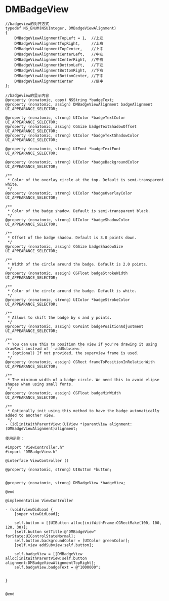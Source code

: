    # DMBadgeView

    //badgeview的对齐方式
    typedef NS_ENUM(NSUInteger, DMBadgeViewAlignment)
    {
        DMBadgeViewAlignmentTopLeft = 1,  //上左
        DMBadgeViewAlignmentTopRight,     //上右
        DMBadgeViewAlignmentTopCenter,    //上中
        DMBadgeViewAlignmentCenterLeft,   //中左
        DMBadgeViewAlignmentCenterRight,  //中右
        DMBadgeViewAlignmentBottomLeft,   //下左
        DMBadgeViewAlignmentBottomRight,  //下右
        DMBadgeViewAlignmentBottomCenter, //下中
        DMBadgeViewAlignmentCenter        //居中
    };

    //badgeview的显示内容
    @property (nonatomic, copy) NSString *badgeText;
    @property (nonatomic, assign) DMBadgeViewAlignment badgeAlignment UI_APPEARANCE_SELECTOR;

    @property (nonatomic, strong) UIColor *badgeTextColor UI_APPEARANCE_SELECTOR;
    @property (nonatomic, assign) CGSize badgeTextShadowOffset UI_APPEARANCE_SELECTOR;
    @property (nonatomic, strong) UIColor *badgeTextShadowColor UI_APPEARANCE_SELECTOR;

    @property (nonatomic, strong) UIFont *badgeTextFont UI_APPEARANCE_SELECTOR;

    @property (nonatomic, strong) UIColor *badgeBackgroundColor UI_APPEARANCE_SELECTOR;

    /**
     * Color of the overlay circle at the top. Default is semi-transparent white.
     */
    @property (nonatomic, strong) UIColor *badgeOverlayColor UI_APPEARANCE_SELECTOR;

    /**
     * Color of the badge shadow. Default is semi-transparent black.
     */
    @property (nonatomic, strong) UIColor *badgeShadowColor UI_APPEARANCE_SELECTOR;

    /**
     * Offset of the badge shadow. Default is 3.0 points down.
     */
    @property (nonatomic, assign) CGSize badgeShadowSize UI_APPEARANCE_SELECTOR;

    /**
     * Width of the circle around the badge. Default is 2.0 points.
     */
    @property (nonatomic, assign) CGFloat badgeStrokeWidth UI_APPEARANCE_SELECTOR;

    /**
     * Color of the circle around the badge. Default is white.
     */
    @property (nonatomic, strong) UIColor *badgeStrokeColor UI_APPEARANCE_SELECTOR;

    /**
     * Allows to shift the badge by x and y points.
     */
    @property (nonatomic, assign) CGPoint badgePositionAdjustment UI_APPEARANCE_SELECTOR;

    /**
     * You can use this to position the view if you're drawing it using drawRect instead of `-addSubview:`
     * (optional) If not provided, the superview frame is used.
     */
    @property (nonatomic, assign) CGRect frameToPositionInRelationWith UI_APPEARANCE_SELECTOR;

    /**
     * The minimum width of a badge circle. We need this to avoid elipse shapes when using small fonts.
     */
    @property (nonatomic, assign) CGFloat badgeMinWidth UI_APPEARANCE_SELECTOR;

    /**
     * Optionally init using this method to have the badge automatically added to another view.
     */
    - (id)initWithParentView:(UIView *)parentView alignment:(DMBadgeViewAlignment)alignment;

    使用示例：

    #import "ViewController.h"
    #import "DMBadgeView.h"

    @interface ViewController ()

    @property (nonatomic, strong) UIButton *button;


    @property (nonatomic, strong) DMBadgeView *badgeView;

    @end

    @implementation ViewController

    - (void)viewDidLoad {
        [super viewDidLoad];

        self.button = [[UIButton alloc]initWithFrame:CGRectMake(100, 100, 120, 30)];
        [self.button setTitle:@"DMBadgeView" forState:UIControlStateNormal];
        self.button.backgroundColor = [UIColor greenColor];
        [self.view addSubview:self.button];

        self.badgeView = [[DMBadgeView alloc]initWithParentView:self.button alignment:DMBadgeViewAlignmentTopRight];
        self.badgeView.badgeText = @"1000000";


    }


    @end
